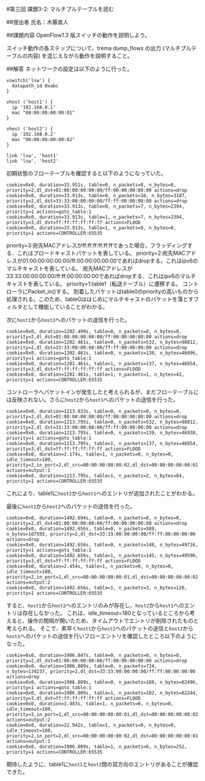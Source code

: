 #第三回 課題3-2: マルチプルテーブルを読む

##提出者
氏名：木藤嵩人

##課題内容
OpenFlow1.3 版スイッチの動作を説明しよう。

スイッチ動作の各ステップについて、trema dump_flows の出力 (マルチプルテーブルの内容) を混じえながら動作を説明すること。


##解答
ネットワークの設定は以下のように行った。
```
vswitch('lsw') {
  datapath_id 0xabc
}

vhost ('host1') {
  ip '192.168.0.1'
  mac "00:00:00:00:00:01"
}

vhost ('host2') {
  ip '192.168.0.2'
  mac "00:00:00:00:00:02"
}

link 'lsw', 'host1'
link 'lsw', 'host2'
```
初期状態のフローテーブルを確認すると以下のようになっていた。
```
cookie=0x0, duration=33.951s, table=0, n_packets=0, n_bytes=0, priority=2,dl_dst=01:00:00:00:00:00/ff:00:00:00:00:00 actions=drop
cookie=0x0, duration=33.913s, table=0, n_packets=16, n_bytes=3187, priority=2,dl_dst=33:33:00:00:00:00/ff:ff:00:00:00:00 actions=drop
cookie=0x0, duration=33.913s, table=0, n_packets=7, n_bytes=2394, priority=1 actions=goto_table:1
cookie=0x0, duration=33.913s, table=1, n_packets=7, n_bytes=2394, priority=3,dl_dst=ff:ff:ff:ff:ff:ff actions=FLOOD
cookie=0x0, duration=33.913s, table=1, n_packets=0, n_bytes=0, priority=1 actions=CONTROLLER:65535
```
priority=3:宛先MACアドレスがff:ff:ff:ff:ff:ffであった場合，フラッディングする．これはブロードキャストパケットを表している。
priority=2:宛先MACアドレスが01:00:00:00:00:00/ff:00:00:00:00:00であればdropする。これはipv6のマルチキャストを表している。
           宛先MACアドレスが33:33:00:00:00:00/ff:ff:00:00:00:00であればdropする．これはipv6のマルチキャストを表している。
priority=1:table1（転送テーブル）に遷移する。
		コントローラにPacket_in()する。
到着したパケットはtable0のpriorityの高いものから処理される。このため、table0ははじめにマルチキャストのパケットを落とすフィルタとして機能していることがわかる。

次に`host1`から`host2`へのパケットの送信を行った。
```
cookie=0x0, duration=1202.499s, table=0, n_packets=0, n_bytes=0, priority=2,dl_dst=01:00:00:00:00:00/ff:00:00:00:00:00 actions=drop
cookie=0x0, duration=1202.461s, table=0, n_packets=532, n_bytes=98812, priority=2,dl_dst=33:33:00:00:00:00/ff:ff:00:00:00:00 actions=drop
cookie=0x0, duration=1202.461s, table=0, n_packets=138, n_bytes=46896, priority=1 actions=goto_table:1
cookie=0x0, duration=1202.461s, table=1, n_packets=137, n_bytes=46854, priority=3,dl_dst=ff:ff:ff:ff:ff:ff actions=FLOOD
cookie=0x0, duration=1202.461s, table=1, n_packets=1, n_bytes=42, priority=1 actions=CONTROLLER:65535
```
コントローラへパケットインが発生したと考えられるが、まだフローテーブルには反映されない。さらに`host2`から`host1`へのパケットの送信を行った。
```
cookie=0x0, duration=1213.833s, table=0, n_packets=0, n_bytes=0, priority=2,dl_dst=01:00:00:00:00:00/ff:00:00:00:00:00 actions=drop
cookie=0x0, duration=1213.795s, table=0, n_packets=532, n_bytes=98812, priority=2,dl_dst=33:33:00:00:00:00/ff:ff:00:00:00:00 actions=drop
cookie=0x0, duration=1213.795s, table=0, n_packets=139, n_bytes=46938, priority=1 actions=goto_table:1
cookie=0x0, duration=1213.795s, table=1, n_packets=137, n_bytes=46854, priority=3,dl_dst=ff:ff:ff:ff:ff:ff actions=FLOOD
cookie=0x0, duration=2.174s, table=1, n_packets=0, n_bytes=0, idle_timeout=180, priority=2,in_port=2,dl_src=00:00:00:00:00:02,dl_dst=00:00:00:00:00:01 actions=output:1
cookie=0x0, duration=1213.795s, table=1, n_packets=2, n_bytes=84, priority=1 actions=CONTROLLER:65535
```
これにより、table1に`host2`から`host1`へのエントリが追加されたことがわかる。

最後に`host1`から`host2`へのパケットの送信を行った。
```
cookie=0x0, duration=1492.694s, table=0, n_packets=0, n_bytes=0, priority=2,dl_dst=01:00:00:00:00:00/ff:00:00:00:00:00 actions=drop
cookie=0x0, duration=1492.656s, table=0, n_packets=580, n_bytes=107593, priority=2,dl_dst=33:33:00:00:00:00/ff:ff:00:00:00:00 actions=drop
cookie=0x0, duration=1492.656s, table=0, n_packets=148, n_bytes=49716, priority=1 actions=goto_table:1
cookie=0x0, duration=1492.656s, table=1, n_packets=145, n_bytes=49590, priority=3,dl_dst=ff:ff:ff:ff:ff:ff actions=FLOOD
cookie=0x0, duration=2.454s, table=1, n_packets=0, n_bytes=0, idle_timeout=180, priority=2,in_port=1,dl_src=00:00:00:00:00:01,dl_dst=00:00:00:00:00:02 actions=output:2
cookie=0x0, duration=1492.656s, table=1, n_packets=3, n_bytes=126, priority=1 actions=CONTROLLER:65535
```
すると、`host1`から`host2`へのエントリのみが存在し、`host2`から`host1`へのエントリは存在しなかった。
これは、idle_timeout=180となっているところから考えると、操作の間隔が開いたため、タイムアウトでエントリが削除されたものと考えられる。
そこで、素早く`host1`から`host2`へのパケットの送信と`host2`から`host1`へのパケットの送信を行いフローエントリを確認したところ以下のようになった。
```
cookie=0x0, duration=1906.847s, table=0, n_packets=0, n_bytes=0, priority=2,dl_dst=01:00:00:00:00:00/ff:00:00:00:00:00 actions=drop
cookie=0x0, duration=1906.809s, table=0, n_packets=724, n_bytes=134237, priority=2,dl_dst=33:33:00:00:00:00/ff:ff:00:00:00:00 actions=drop
cookie=0x0, duration=1906.809s, table=0, n_packets=188, n_bytes=62496, priority=1 actions=goto_table:1
cookie=0x0, duration=1906.809s, table=1, n_packets=182, n_bytes=62244, priority=3,dl_dst=ff:ff:ff:ff:ff:ff actions=FLOOD
cookie=0x0, duration=1.483s, table=1, n_packets=0, n_bytes=0, idle_timeout=180, priority=2,in_port=1,dl_src=00:00:00:00:00:01,dl_dst=00:00:00:00:00:02 actions=output:2
cookie=0x0, duration=22.942s, table=1, n_packets=0, n_bytes=0, idle_timeout=180, priority=2,in_port=2,dl_src=00:00:00:00:00:02,dl_dst=00:00:00:00:00:01 actions=output:1
cookie=0x0, duration=1906.809s, table=1, n_packets=6, n_bytes=252, priority=1 actions=CONTROLLER:65535
```
期待したように、table1に`host1`と`host2`間の双方向のエントリがあることが確認できた。
